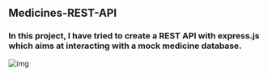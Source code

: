 ## Medicines-REST-API

### In this project, I have tried to create a REST API with express.js which aims at interacting with a mock medicine database.
![img](https://user-images.githubusercontent.com/79986094/133415740-3d8ae9d8-b797-463b-b20d-9de00c7e432a.png)

